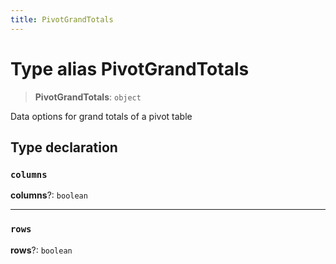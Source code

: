 ```yaml
---
title: PivotGrandTotals
---
```


# Type alias PivotGrandTotals

> **PivotGrandTotals**: `object`

Data options for grand totals of a pivot table

## Type declaration

### `columns`

**columns**?: `boolean`

***

### `rows`

**rows**?: `boolean`
